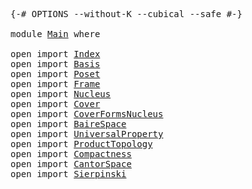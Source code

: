 <pre class="Agda"><a id="5" class="Symbol">{-#</a> <a id="9" class="Keyword">OPTIONS</a> <a id="17" class="Pragma">--without-K</a> <a id="29" class="Pragma">--cubical</a> <a id="39" class="Pragma">--safe</a> <a id="46" class="Symbol">#-}</a>

<a id="51" class="Keyword">module</a> <a id="58" href="Main.html" class="Module">Main</a> <a id="63" class="Keyword">where</a>

<a id="70" class="Keyword">open</a> <a id="75" class="Keyword">import</a> <a id="82" href="Index.html" class="Module">Index</a>
<a id="88" class="Keyword">open</a> <a id="93" class="Keyword">import</a> <a id="100" href="Basis.html" class="Module">Basis</a>
<a id="106" class="Keyword">open</a> <a id="111" class="Keyword">import</a> <a id="118" href="Poset.html" class="Module">Poset</a>
<a id="124" class="Keyword">open</a> <a id="129" class="Keyword">import</a> <a id="136" href="Frame.html" class="Module">Frame</a>
<a id="142" class="Keyword">open</a> <a id="147" class="Keyword">import</a> <a id="154" href="Nucleus.html" class="Module">Nucleus</a>
<a id="162" class="Keyword">open</a> <a id="167" class="Keyword">import</a> <a id="174" href="Cover.html" class="Module">Cover</a>
<a id="180" class="Keyword">open</a> <a id="185" class="Keyword">import</a> <a id="192" href="CoverFormsNucleus.html" class="Module">CoverFormsNucleus</a>
<a id="210" class="Keyword">open</a> <a id="215" class="Keyword">import</a> <a id="222" href="BaireSpace.html" class="Module">BaireSpace</a>
<a id="233" class="Keyword">open</a> <a id="238" class="Keyword">import</a> <a id="245" href="UniversalProperty.html" class="Module">UniversalProperty</a>
<a id="263" class="Keyword">open</a> <a id="268" class="Keyword">import</a> <a id="275" href="ProductTopology.html" class="Module">ProductTopology</a>
<a id="291" class="Keyword">open</a> <a id="296" class="Keyword">import</a> <a id="303" href="Compactness.html" class="Module">Compactness</a>
<a id="315" class="Keyword">open</a> <a id="320" class="Keyword">import</a> <a id="327" href="CantorSpace.html" class="Module">CantorSpace</a>
<a id="339" class="Keyword">open</a> <a id="344" class="Keyword">import</a> <a id="351" href="Sierpinski.html" class="Module">Sierpinski</a>
</pre>